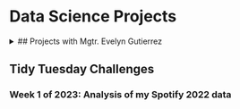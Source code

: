 # Data Science Projects


<details>
<summary> 
## Projects with Mgtr. Evelyn Gutierrez
</summary>

I've included in this GitHub repository some of the
projects I've had to work in, as a research assistant
of Mgtr. Evelyn Gutierrez.

### Description of projects included

**Disclaimer:** These first two projects would have
been uploaded online, but the confidentiality nature of
the data they deal with does not allow fur such a thing
(besides the usual Shiny's uploading method not
working for these projects in particular). Therefore, 
a short video has been included for each respective project,
showcasing its functionalities.

<dl>
  <dt><a href = "https://github.com/lucio-cornejo/data-science-projects/tree/main/working-with-teacher-evelyn/statistics-course-survey">Statistics course survey</a></dt>
  <dd>
    A group of statistics students was surveyed about things like, 
    "age", "english level", "Do you enjoy reading?", "Do you like playing sports?",
    etc. The objective of the analysis was to determine which of the variables present
    in the data were the best predictors for the number of hours a week that a surveyee
    spends studying; and, which variables in the dataset best predict if the surveyee
    enjoys learning Statistics.

    In order to achieve such goals, logistic regression was used, besides stepwise,
    backward and forward regression.
  </dd>
  <dt><a href="https://github.com/lucio-cornejo/data-science-projects/tree/main/working-with-teacher-evelyn/dashboard-for-data-of-patients">Dashboard for patients' data</a></dt>
  <dd>
    As a part of Mgtr. Evelyn's doctoral thesis, medical data was collected from a variety
    of patients. The goal of this project was to create a dashboard which summarizes certain
    properties of the patients' data (which increased over time), in order to facilitate its
    future analysis and make decisions about how the data collection process needed to be altered.

    Besides this, the dashboard will be used to interactively look for patterns in the data
    collected, via regression analysis of a variety of variable pairs.
  </dd>
</dl>

</details>

## Tidy Tuesday Challenges

### Week 1 of 2023: Analysis of my Spotify 2022 data


